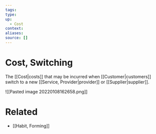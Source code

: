 ```yaml
---
tags:
type:
up:
  - Cost
context:
aliases:
source: []
---
```


# Cost, Switching

The [[Cost|costs]] that may be incurred when [[Customer|customers]] switch to a new [[Service, Provider|provider]] or [[Supplier|supplier]].

![[Pasted image 20220108162658.png]]

# Related

- [[Habit, Forming]]
